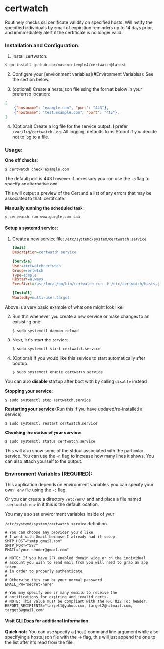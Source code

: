 #  certwatch
Routinely checks ssl certificate validity on specified hosts. Will notify the specified
individuals by email of expiration reminders up to 14 days prior, and immmediately alert if the certificate
is no longer valid. 

### Installation and Configuration.

1. Install certwatch:

```
$ go install github.com/masonictemple4/certwatch@latest
```

2. Configure your [environment variables](#Environment Variables):
See the section below.


3. (optional) Create a hosts.json file using the format below in your preferred location:

```json
[
    {"hostname": "example.com", "port": "443"},
    {"hostname": "test.example.com", "port": "443"},
]
```

4. (Optional) Create a log file for the service output. I prefer `/var/log/certwatch.log`. All logging,
defaults to os.Stdout if you decide not to log to a file.


### Usage:


**One off checks**:

    $ certwatch check example.com

The default port is 443 however if necessary you can use the `-p` flag to specify an
alternative one.

This will output a preview of the Cert and a list of any errors that may be associated to that.
certificate.

**Manually running the scheduled task**:

    $ certwatch run www.google.com 443


#### Setup a systemd service:

1. Create a new service file: `/etc/systemd/system/certwatch.service`

    ```ini
    [Unit]
    Description=certwatch service

    [Service]
    User=certwatchcertwtch
    Group=certwtch
    Type=simple
    Restart=always
    ExecStart=/usr/local/go/bin/certwatch run -H /etc/certwatch/hosts.json -l /var/log/certwatch.log

    [Install]
    WantedBy=multi-user.target
    ```

Above is a very basic example of what one might look like!


2. Run this whenever you create a new service or make changes to an exisisting one: 

    ```
    $ sudo systemctl daemon-reload
    ```

3. Next, let's start the service:  
    
    ```
    $ sudo systemctl start certwatch.service
    ```

4. (Optional) If you would like this service to start automatically after bootup.

    ```
    $ sudo systemctl enable certwatch.service
    ```

You can also **disable** startup after boot with by calling `disable` instead


**Stopping your service**:

    $ sudo systemctl stop certwatch.service

**Restarting your service** (Run this if you have updated/re-installed a service)  

    $ sudo systemctl restart certwatch.service

**Checking the status of your service**: 

    $ sudo systemctl status certwatch.service

This will also show some of the stdout associated
with the particular service. You can use the `-n` flag to increase how many lines it shows. 
You can also attach yourself to the output.



### Environment Variables (REQUIRED):
This application depends on environment variables, 
you can specify your own `.env` file using the `-c` flag.

Or you can create a directory `/etc/env/` and and place a file
named `.certwatch.env` in it this is the default location.  

You may also set environment variables inside of your 

`/etc/systemd/system/certwatch.service` definition.

```
# You can choose any provider you'd like
# I went with Gmail because I already had it setup.
SMTP_HOST="smtp.gmail.com"
SMTP_PORT="587"
EMAIL="your-sender@gmail.com"

# NOTE: If you have 2FA enabled domain wide or on the individual
# account you wish to send mail from you will need to grab an app token
# in order to properly authenticate.
#
# Otherwise this can be your normal password.
EMAIL_PW="secret-here"

# You may specify one or many emails to receive the 
# notifications for expiring and invalid certs.
# NOTE: This value must be compliant with the RFC 822 To: header.
REPORT_RECIPIENTS="target1@yahoo.com, target2@hotmail.com, target3@gmail.com"
```


#### Visit [CLI Docs](./docs/certwatch.md) for additional information.


**Quick note** You can use specify a [host] command line argument while also specifying
a hosts.json file with the `-H` flag, this will just append the one to the list after
it's read from the file.

